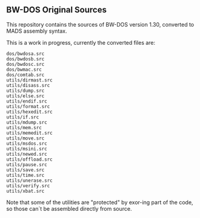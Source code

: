 BW-DOS Original Sources
-----------------------

This repository contains the sources of BW-DOS version 1.30, converted to MADS
assembly syntax.

This is a work in progress, currently the converted files are:

    dos/bwdosa.src
    dos/bwdosb.src
    dos/bwdosc.src
    dos/bwmac.src
    dos/comtab.src
	utils/dirmast.src
	utils/disass.src
	utils/dump.src
	utils/else.src
	utils/endif.src
	utils/format.src
	utils/hexedit.src
	utils/if.src
	utils/mdump.src
	utils/mem.src
	utils/memedit.src
	utils/move.src
	utils/msdos.src
	utils/msini.src
	utils/newed.src
	utils/offload.src
	utils/pause.src
	utils/save.src
	utils/time.src
	utils/unerase.src
	utils/verify.src
	utils/xbat.src


Note that some of the utilities are "protected" by exor-ing  part of the code,
so those can´t be assembled directly from source.

